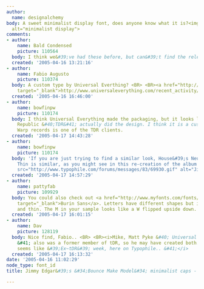 ```yaml
---
author:
  name: designalchemy
body: A sweet minimalist display font, does anyone know what it is?<img src="http://www.typophile.com/forums/messages/83/69899.jpg"
  alt="minimalist display">
comments:
- author:
    name: Bald Condensed
    picture: 110564
  body: I think we&#39;ve had these before, but can&#39;t find the relevant thread.
  created: '2005-04-16 13:21:16'
- author:
    name: Fabio Augusto
    picture: 110374
  body: A custom type by Universal Everthing? <BR> <BR><a href="http://www.universaleverything.com/recent_activity/114"
    target="_blank">http://www.universaleverything.com/recent_activity/114</a>
  created: '2005-04-16 16:46:00'
- author:
    name: bowfinpw
    picture: 110174
  body: I think Universal Everything made the packaging, but it looks like The Design
    Republic &#40;TDR&#41; actually did the design. I think it is a custom typeface.
    Warp records is one of the TDR clients.
  created: '2005-04-17 14:43:28'
- author:
    name: bowfinpw
    picture: 110174
  body: 'If you are just trying to find a similar look, House&#39;s Neutraface Display
    Thin is similar, as you might see in this re-creation of the album wording: <BR><img
    src="http://www.typophile.com/forums/messages/83/69930.gif" alt="Jimmy Edgar Neutraface">'
  created: '2005-04-17 14:57:29'
- author:
    name: pattyfab
    picture: 109929
  body: You could also check out <a href="http://www.myfonts.com/fonts/agfa/burin-sans/burin-sans/testdrive.html?s=BOUNCE+MAKE+MODEL&amp;p=48"
    target="_blank">Burin Sans</a>. Letters have different shapes but it&#39;s nice
    and thin. The M in your sample looks like a W flipped upside down.
  created: '2005-04-17 16:01:15'
- author:
    name: Dav
    picture: 128119
  body: Nice find, Fabio.. <BR> <BR><i>Mike, Matt Pyke &#40; Universal Everything
    &#41; also was a former member of tDR, so he may have created both.. &#40; Slightly
    seems like &#39;Ex~tDR&#39; week, here on Typophile.. &#41;</i>
  created: '2005-04-17 16:13:32'
date: '2005-04-16 11:02:29'
node_type: font_id
title: Jimmy Edgar&#39;s &#34;Bounce Make Model&#34; minimalist caps - Lineto like?

---
```

